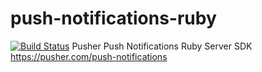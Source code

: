 # push-notifications-ruby
[![Build Status](https://travis-ci.org/pusher/push-notifications-ruby.svg?branch=master)](https://travis-ci.org/pusher/push-notifications-ruby)
Pusher Push Notifications Ruby Server SDK https://pusher.com/push-notifications
